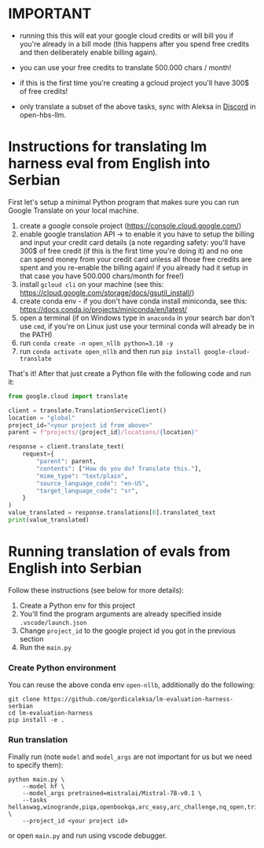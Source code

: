 # IMPORTANT

* running this this will eat your google cloud credits or will bill you if you're already in a bill mode (this happens after you spend free credits and then deliberately enable billing again).

* you can use your free credits to translate 500.000 chars / month!

* if this is the first time you're creating a gcloud project you'll have 300$ of free credits!

* only translate a subset of the above tasks, sync with Aleksa in [Discord](https://discord.gg/peBrCpheKE) in open-hbs-llm.

# Instructions for translating lm harness eval from English into Serbian

First let's setup a minimal Python program that makes sure you can run Google Translate on your local machine.

1. create a google console project (https://console.cloud.google.com/)
2. enable google translation API -> to enable it you have to setup the billing and input your credit card details (a note regarding safety: you'll have 300$ of free credit (if this is the first time you're doing it) and no one can spend money from your credit card unless all those free credits are spent and you re-enable the billing again! if you already had it setup in that case you have 500.000 chars/month for free!)
3. install `gcloud cli`  on your machine (see this: https://cloud.google.com/storage/docs/gsutil_install/)
4. create conda env - if you don't have conda install miniconda, see this: https://docs.conda.io/projects/miniconda/en/latest/
5. open a terminal (if on Windows type in `anaconda` in your search bar don't use `cmd`, if you're on Linux just use your terminal conda will already be in the PATH)
6. run `conda create -n open_nllb python=3.10 -y`
7. run `conda activate open_nllb` and then run  `pip install google-cloud-translate`

That's it! After that just create a Python file with the following code and run it:

```Python
from google.cloud import translate

client = translate.TranslationServiceClient()
location = "global"
project_id="<your project id from above>"
parent = f"projects/{project_id}/locations/{location}"

response = client.translate_text(
    request={
        "parent": parent,
        "contents": ["How do you do? Translate this."],
        "mime_type": "text/plain",
        "source_language_code": "en-US",
        "target_language_code": "sr",
    }
)
value_translated = response.translations[0].translated_text
print(value_translated)
```

# Running translation of evals from English into Serbian

Follow these instructions (see below for more details):
1. Create a Python env for this project
2. You'll find the program arguments are already specified inside `.vscode/launch.json`
3. Change `project_id` to the google project id you got in the previous section
4. Run the `main.py`

### Create Python environment

You can reuse the above conda env `open-nllb`, additionally do the following:

```
git clone https://github.com/gordicaleksa/lm-evaluation-harness-serbian
cd lm-evaluation-harness
pip install -e .
```

### Run translation

Finally run (note `model` and `model_args` are not important for us but we need to specify them):

```
python main.py \
    --model hf \
    --model_args pretrained=mistralai/Mistral-7B-v0.1 \
    --tasks hellaswag,winogrande,piqa,openbookqa,arc_easy,arc_challenge,nq_open,triviaqa,boolq \
    --project_id <your project id>
```

or open `main.py` and run using vscode debugger.


